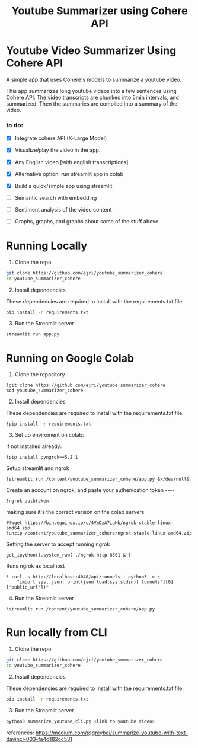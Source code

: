 <h1 align="center">
Youtube Summarizer using Cohere API 
</h1>


# Youtube Video Summarizer Using Cohere API

A simple app that uses Cohere's models to summarize a youtube video.

This app summarizes long youtube videos into a few sentences using Cohere API. The video transcripts are chunked into 5min intervals, and summarized.
Then the summaries are compiled into a summary of the video.


### to do:

- [x] Integrate cohere API (X-Large Model)
- [x] Visualize/play the video in the app. 
- [x] Any English video [with english transcriptions]
- [x] Alternative option: run streamlit app in colab
- [x] Build a quick/simple app using streamlit
- [ ] Semantic search with embedding
- [ ] Sentiment analysis of the video content
- [ ] Graphs, graphs, and graphs about some of the stuff above.


# Running Locally

1. Clone the repo

```bash
git clone https://github.com/ejri/youtube_summarizer_cohere
cd youtube_summarizer_cohere
```
2. Install dependencies

These dependencies are required to install with the requirements.txt file:

``` bash
pip install -r requirements.txt
```

3. Run the Streamlit server

```bash
streamlit run app.py
```

# Running on Google Colab

1. Clone the repository

```
!git clone https://github.com/ejri/youtube_summarizer_cohere
%cd youtube_summarizer_cohere
```
2. Install dependencies

These dependencies are required to install with the requirements.txt file:

``` 
!pip install -r requirements.txt
```

3. Set up enviroment on colab:

if not installed already: 
```
!pip install pyngrok==5.2.1
```

Setup streamlit and ngrok
```
!streamlit run /content/youtube_summarizer_cohere/app.py &>/dev/null&
```

Create an account on ngrok, and paste your authenication token ----
```
!ngrok authtoken ----
```

making sure it's the correct version on the colab servers
```
#!wget https://bin.equinox.io/c/4VmDzA7iaHb/ngrok-stable-linux-amd64.zip
!unzip /content/youtube_summarizer_cohere/ngrok-stable-linux-amd64.zip
```

Setting the server to accept running ngrok
```
get_ipython().system_raw('./ngrok http 8501 &')
```

Runs ngrok as localhost
```
! curl -s http://localhost:4040/api/tunnels | python3 -c \
    "import sys, json; print(json.load(sys.stdin)['tunnels'][0]['public_url'])"
```

4. Run the Streamlit server

```
!streamlit run /content/youtube_summarizer_cohere/app.py
```

# Run locally from CLI

1. Clone the repo

```bash
git clone https://github.com/ejri/youtube_summarizer_cohere
cd youtube_summarizer_cohere
```
2. Install dependencies

These dependencies are required to install with the requirements.txt file:

``` bash
pip install -r requirements.txt
```

3. Run the Streamlit server

```bash
python3 summarize_youtube_cli.py <link to youtube video>
```

references:
https://medium.com/@greyboi/summarize-youtube-with-text-davinci-003-fa4d182cc531
